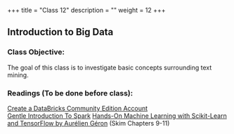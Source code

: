 +++
title = "Class 12"
description = ""
weight = 12
+++

## Introduction to Big Data

### Class Objective:
The goal of this class is to investigate basic concepts surrounding text mining.

### Readings (To be done before class):
[Create a DataBricks Community Edition Account](https://databricks.com) <br>
[Gentle Introduction To Spark](https://databricks-prod-cloudfront.cloud.databricks.com/public/4027ec902e239c93eaaa8714f173bcfc/346304/2168141618055043/484361/latest.html)
[Hands-On Machine Learning with Scikit-Learn and TensorFlow by Aurélien Géron](http://proquestcombo.safaribooksonline.com.libproxy.rpi.edu/book/programming/9781491962282) (Skim Chapters 9-11)
